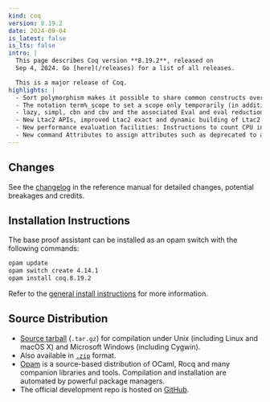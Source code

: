 ```yaml
---
kind: coq
version: 8.19.2
date: 2024-09-04
is_latest: false
is_lts: false
intro: |
  This page describes Coq version **8.19.2**, released on
  Sep 4, 2024. Go [here](/releases) for a list of all releases.

  This is a major release of Coq.
highlights: |
  - Sort polymorphism makes it possible to share common constructs over Type, Prop and SProp.
  - The notation term%_scope to set a scope only temporarily (in addition to term%scope for opening a scope applying to all subterms).
  - lazy, simpl, cbn and cbv and the associated Eval and eval reductions learned to do head reduction when given flag head.
  - New Ltac2 APIs, improved Ltac2 exact and dynamic building of Ltac2 term patterns.
  - New performance evaluation facilities: Instructions to count CPU instructions used by a command (Linux only) and Profiling system to produce trace files.
  - New command Attributes to assign attributes such as deprecated to a library file.
---
```


## Changes 

See the [changelog](https://rocq-prover.org/doc/V8.19.2/refman/changes.html#changes-in-8-19-2) in the reference manual
for detailed changes, potential breakages and credits.

## Installation Instructions

The base proof assistant can be installed as an opam switch with the following commands:
```bash
opam update
opam switch create 4.14.1
opam install coq.8.19.2
```

Refer to the [general install instructions](/docs/installing-rocq) for more information.

Source Distribution
-------------------

- [Source
  tarball](https://github.com/rocq-prover/rocq/archive/refs/tags/V8.19.2.tar.gz)
  (`.tar.gz`) for compilation under Unix (including Linux and macOS X)
  and Microsoft Windows (including Cygwin).
- Also available in
  [`.zip`](https://github.com/rocq-prover/rocq/archive/refs/tags/V8.19.2.zip)
  format.
- [Opam](https://opam.ocaml.org/) is a source-based distribution of
  OCaml, Rocq and many companion libraries and tools. Compilation and
  installation are automated by powerful package managers.
- The official development repo is hosted on
  [GitHub](https://github.com/rocq-prover/rocq).

